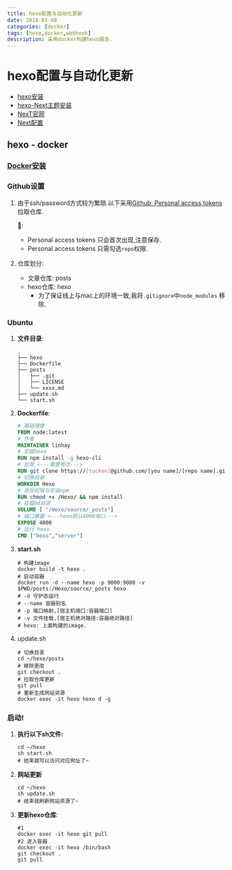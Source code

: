 ```yaml
---
title: hexo配置与自动化更新
date: 2018-03-08 
categories: [docker]
tags: [hexo,docker,webhook] 
description: 采用docker构建hexo服务.
---
```


# hexo配置与自动化更新

- [hexo安装](https://github.com/hexojs/hexo)
- [hexo-Next主题安装](https://github.com/theme-next/hexo-theme-next)
- [NexT官网](http://theme-next.iissnan.com/)
- [Next配置](http://shenzekun.cn/hexo的next主题个性化配置教程.html)

## hexo - docker

### [Docker安装](https://www.docker-cn.com/community-edition)

### Github设置

1. 由于ssh/password方式较为繁琐.以下采用[Github: Personal access tokens](https://github.com/settings/tokens)拉取仓库.

   🐞:

   - Personal access tokens 只会首次出现,注意保存.
   - Personal access tokens 只需勾选`repo`权限.

2. 仓库划分:

   - 文章仓库: posts
   - hexo仓库: hexo
     - 为了保证线上与mac上的环境一致,我将`.gitignore`中`node_modules` 移除.


### Ubuntu

1. **文件目录**:

   ```shell
   .
   ├── hexo
   ├── Dockerfile
   ├── posts
   │   ├── .git
   │   ├── LICENSE
   │   └── xxxx.md
   ├── update.sh
   └── start.sh
   ```

2. **Dockerfile**:

   ```dockerfile
   # 基础镜像
   FROM node:latest
   # 作者
   MAINTAINER linhay 
   # 安装hexo
   RUN npm install -g hexo-cli
   # 拉取 <---需要修改--->
   RUN git clone https://[tocken]@github.com/[you name]/[repo name].git
   # 切换目录
   WORKDIR Hexo
   # 添加权限与安装npm
   RUN chmod +x /Hexo/ && npm install
   # 挂载md目录
   VOLUME [ "/Hexo/source/_posts"]
   # 端口暴露 <---hexo默认4000端口--->
   EXPOSE 4000
   # 运行 hexo
   CMD ["hexo","server"]
   ```

3. **start.sh**

   ```shell
   # 构建image
   docker build -t hexo .
   # 启动容器
   docker run -d --name hexo -p 9000:9000 -v $PWD/posts:/Hexo/source/_posts hexo
   # -d 守护态运行
   # --name 容器别名
   # -p 端口映射,[宿主机端口:容器端口]
   # -v 文件挂载,[宿主机绝对路径:容器绝对路径]
   # hexo: 上面构建的image.
   ```

4. update.sh

   ```shell
   # 切换目录
   cd ~/hexo/posts
   # 移除更改
   git checkout .
   # 拉取仓库更新
   git pull
   # 重新生成网站资源
   docker exec -it hexo hexo d -g
   ```


### 启动!

1. **执行以下sh文件:**

   ```shell
   cd ~/hexo
   sh start.sh
   # 结束就可以访问对应网址了~
   ```

2. **网站更新**

   ```shell
   cd ~/hexo
   sh update.sh
   # 结束就刷新网站资源了~
   ```

3. **更新hexo仓库**:

   ```shell
   #1
   docker exec -it hexo git pull
   #2 进入容器
   docker exec -it hexo /bin/bash
   git checkout .
   git pull
   ```

   ​


